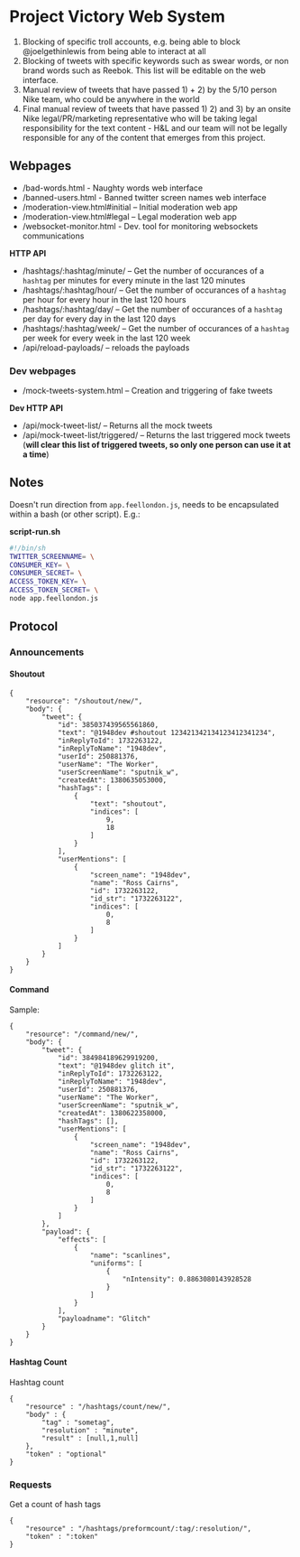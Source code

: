 # Project Victory Web System

1. Blocking of specific troll accounts, e.g. being able to block @joelgethinlewis from being able to interact at all
2. Blocking of tweets with specific keywords such as swear words, or non brand words such as Reebok. This list will be editable on the web interface.
3. Manual review of tweets that have passed 1) + 2) by the 5/10 person Nike team, who could be anywhere in the world
4. Final manual review of tweets that have passed 1) 2) and 3) by an onsite Nike legal/PR/marketing representative who will be taking legal responsibility for the text content - H&L and our team will not be legally responsible for any of the content that emerges from this project.

## Webpages

* /bad-words.html - Naughty words web interface
* /banned-users.html - Banned twitter screen names web interface
* /moderation-view.html#initial – Initial moderation web app
* /moderation-view.html#legal – Legal moderation web app
* /websocket-monitor.html - Dev. tool for monitoring websockets communications

__HTTP API__

* /hashtags/:hashtag/minute/ – Get the number of occurances of a `hashtag` per minutes for every minute in the last 120 minutes
* /hashtags/:hashtag/hour/ – Get the number of occurances of a `hashtag` per hour for every hour in the last 120 hours
* /hashtags/:hashtag/day/ – Get the number of occurances of a `hashtag` per day for every day in the last 120 days
* /hashtags/:hashtag/week/ – Get the number of occurances of a `hashtag` per week for every week in the last 120 week
* /api/reload-payloads/ – reloads the payloads

### Dev webpages

* /mock-tweets-system.html – Creation and triggering of fake tweets

__Dev HTTP API__

* /api/mock-tweet-list/ – Returns all the mock tweets
* /api/mock-tweet-list/triggered/ – Returns the last triggered mock tweets (__will clear this list of triggered tweets, so only one person can use it at a time__)

## Notes

Doesn't run direction from `app.feellondon.js`, needs to be encapsulated within a bash (or other script). E.g.:

__script-run.sh__

````bash
#!/bin/sh
TWITTER_SCREENNAME= \
CONSUMER_KEY= \
CONSUMER_SECRET= \
ACCESS_TOKEN_KEY= \
ACCESS_TOKEN_SECRET= \
node app.feellondon.js 
````
## Protocol

### Announcements

#### Shoutout

    {
        "resource": "/shoutout/new/",
        "body": {
            "tweet": {
                "id": 385037439565561860,
                "text": "@1948dev #shoutout 123421342134123412341234",
                "inReplyToId": 1732263122,
                "inReplyToName": "1948dev",
                "userId": 250881376,
                "userName": "The Worker",
                "userScreenName": "sputnik_w",
                "createdAt": 1380635053000,
                "hashTags": [
                    {
                        "text": "shoutout",
                        "indices": [
                            9,
                            18
                        ]
                    }
                ],
                "userMentions": [
                    {
                        "screen_name": "1948dev",
                        "name": "Ross Cairns",
                        "id": 1732263122,
                        "id_str": "1732263122",
                        "indices": [
                            0,
                            8
                        ]
                    }
                ]
            }
        }
    }

#### Command

Sample:

    {
        "resource": "/command/new/",
        "body": {
            "tweet": {
                "id": 384984189629919200,
                "text": "@1948dev glitch it",
                "inReplyToId": 1732263122,
                "inReplyToName": "1948dev",
                "userId": 250881376,
                "userName": "The Worker",
                "userScreenName": "sputnik_w",
                "createdAt": 1380622358000,
                "hashTags": [],
                "userMentions": [
                    {
                        "screen_name": "1948dev",
                        "name": "Ross Cairns",
                        "id": 1732263122,
                        "id_str": "1732263122",
                        "indices": [
                            0,
                            8
                        ]
                    }
                ]
            },
            "payload": {
                "effects": [
                    {
                        "name": "scanlines",
                        "uniforms": [
                            {
                                "nIntensity": 0.8863080143928528
                            }
                        ]
                    }
                ],
                "payloadname": "Glitch"
            }
        }
    }

#### Hashtag Count

Hashtag count

    {
        "resource" : "/hashtags/count/new/",
        "body" : {
            "tag" : "sometag",
            "resolution" : "minute",
            "result" : [null,1,null]
        },
        "token" : "optional"
    }

### Requests

Get a count of hash tags

    {
        "resource" : "/hashtags/preformcount/:tag/:resolution/",
        "token" : ":token"
    }
